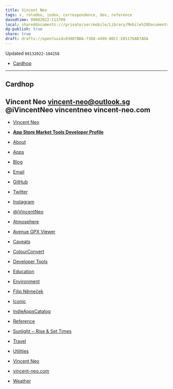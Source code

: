 ```yaml
---
title: Vincent Neo
tags: x, rolodex, index, correspondence, dev, reference
davodtime: 09082022-113709
local: shareddocuments:///private/var/mobile/Library/Mobile%20Documents/iCloud~md~obsidian/Documents/OBSHIDDIAN/drafts/93007BBA-7368-4499-B0CC-E85176AB7ADA.md
dg-publish: true
share: true
draft: drafts://open?uuid=93007BBA-7368-4499-B0CC-E85176AB7ADA
---
```

Updated `08132022-184258`

- [Cardhop](x-cardhop://show?id=contact:A8C3326D-0AAA-4356-BDC3-0B157A2B063D&contact=Vincent%20Neo)

---

## Cardhop

Vincent Neo
vincent-neo@outlook.sg
@iVincentNeo
vincentneo
vincent-neo.com
---

- [Vincent Neo](https://www.vincent-neo.com)
- [**App Store Market Tools Developer Profile**](https://apps.apple.com/us/developer/vincent-neo/id1523681069)


- [About](https://www.vincent-neo.com/about.html)
- [Apps](https://www.vincent-neo.com/apps.html)
- [Blog](https://www.vincent-neo.com/posts.html)
- [Email](mailto:vincent-neo@outlook.sg)
- [GitHub](https://github.com/vincentneo)
- [Twitter](https://twitter.com/iVincentNeo)
- [Instagram](https://www.instagram.com/neo.vincent/)
- [@iVincentNeo](https://twitter.com/iVincentNeo)
- [Atmosphere](https://indiecatalog.app/app/1553729600/atmosphere)
- [Avenue GPX Viewer](https://indiecatalog.app/app/1523681067/avenue-gpx-viewer)
- [Caveats](https://indiecatalog.app/caveats)
- [ColourConvert](https://indiecatalog.app/app/1621552385/colourconvert)
- [Developer Tools](https://indiecatalog.app/category/6026/developer-tools)
- [Education](https://indiecatalog.app/category/6017/education)
- [Environment](https://indiecatalog.app/app/1569224845/environment)
- [Filip Němeček](https://nemecek.be/)
- [Iconic](https://indiecatalog.app/app/1582751983/iconic)
- [IndieAppsCatalog](https://indiecatalog.app/)
- [Reference](https://indiecatalog.app/category/6006/reference)
- [Sunlight − Rise & Set Times](https://indiecatalog.app/app/1532005455/sunlight-rise-set-times)
- [Travel](https://indiecatalog.app/category/6003/travel)
- [Utilities](https://indiecatalog.app/category/6002/utilities)
- [Vincent Neo](https://indiecatalog.app/developer/1523681069)
- [vincent-neo.com](https://www.vincent-neo.com/)
- [Weather](https://indiecatalog.app/category/6001/weather)